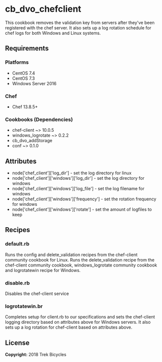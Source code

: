 # cb_dvo_chefclient

This cookbook removes the validation key from servers after they've been registered with the chef server. It also sets up a log rotation schedule for chef logs for both Windows and Linux systems.

## Requirements

### Platforms

- CentOS 7.4
- CentOS 7.3
- Windows Server 2016

### Chef

- Chef 13.8.5+

### Cookbooks (Dependencies)

- chef-client ~> 10.0.5
- windows_logrotate ~> 0.2.2
- cb_dvo_addStorage
- conf ~> 0.1.0

## Attributes

- node['chef_client']['log_dir'] - set the log directory for linux
- node['chef_client']['windows']['log_dir'] - set the log directory for windows
- node['chef_client']['windows']['log_file'] - set the log filename for windows
- node['chef_client']['windows']['frequency'] - set the rotation frequency for windows
- node['chef_client']['windows']['rotate'] - set the amount of logfiles to keep

## Recipes

### default.rb

Runs the config and delete_validation recipes from the chef-client community cookbook for Linux. Runs the delete_validation recipe from the chef-client community cookbook, windows_logrotate community cookbook and logrotatewin recipe for Windows.

### disable.rb

Disables the chef-client service

### logrotatewin.br

Completes setup for client.rb to our specifications and sets the chef-client logging directory based on attributes above for Windows servers. It also sets up a log rotation for chef-client based on attributes above.

## License

**Copyright:** 2018 Trek Bicycles